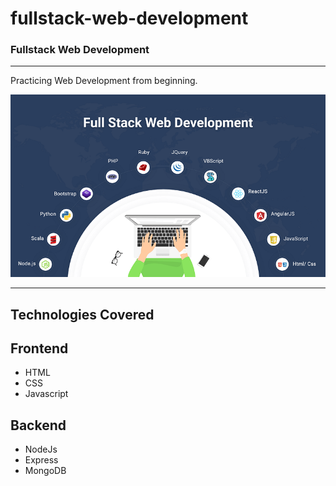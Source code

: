 # fullstack-web-development

<h3>Fullstack Web Development</h3>
    <hr />
    <p>Practicing Web Development from beginning.</p>
    <img
      src="./public/assets/images/Fullstack Web Development.png"
      alt="Fullstack Web Development"
    />
    <hr />
    <h2>Technologies Covered</h2>
    <h2>Frontend</h2>
        <ul>
          <li>HTML</li>
          <li>CSS</li>
          <li>Javascript</li>
        </ul>
    <h2>Backend</h2>
        <ul>
          <li>NodeJs</li>
          <li>Express</li>
          <li>MongoDB</li>
        </ul>
    <div>
